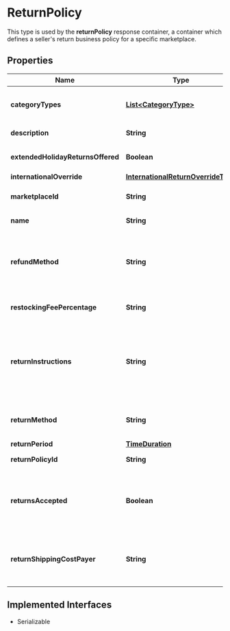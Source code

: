 

# ReturnPolicy

This type is used by the <b>returnPolicy</b> response container, a container which defines a seller's return business policy for a specific marketplace.
## Properties

Name | Type | Description | Notes
------------ | ------------- | ------------- | -------------
**categoryTypes** | [**List&lt;CategoryType&gt;**](CategoryType.md) | This container indicates which category group that the return policy applies to.&lt;br/&gt;&lt;br/&gt;&lt;span class&#x3D;\&quot;tablenote\&quot;&gt;&lt;b&gt;Note&lt;/b&gt;: Return business policies are not applicable to motor vehicle listings, so the &lt;b&gt;categoryTypes.name&lt;/b&gt; value will always be &lt;code&gt;ALL_EXCLUDING_MOTORS_VEHICLES&lt;/code&gt; for return business policies.&lt;/span&gt; |  [optional]
**description** | **String** | A seller-defined description of the return business policy. This description is only for the seller&#39;s use, and is not exposed on any eBay pages.  &lt;br/&gt;&lt;br/&gt;&lt;b&gt;Max length&lt;/b&gt;: 250 |  [optional]
**extendedHolidayReturnsOffered** | **Boolean** | &lt;p class&#x3D;\&quot;tablenote\&quot;&gt;&lt;span  style&#x3D;\&quot;color: #dd1e31;\&quot;&gt;&lt;b&gt;Important!&lt;/b&gt;&lt;/span&gt; This field is deprecated, since eBay no longer supports extended holiday returns. Any value supplied in this field is neither read nor returned.&lt;/p&gt;  |  [optional]
**internationalOverride** | [**InternationalReturnOverrideType**](InternationalReturnOverrideType.md) |  |  [optional]
**marketplaceId** | **String** | The ID of the eBay marketplace to which this return business policy applies. For implementation help, refer to &lt;a href&#x3D;&#39;https://developer.ebay.com/api-docs/sell/account/types/ba:MarketplaceIdEnum&#39;&gt;eBay API documentation&lt;/a&gt; |  [optional]
**name** | **String** | A seller-defined name for this payment business policy. Names must be unique for policies assigned to the same marketplace.&lt;br /&gt;&lt;br /&gt;&lt;b&gt;Max length:&lt;/b&gt; 64 |  [optional]
**refundMethod** | **String** | This value indicates the refund method that will be used by the seller for buyer returns. In most cases, this value is going to be &lt;code&gt;MONEY_BACK&lt;/code&gt;, except for &#39;Click and Collect&#39; and &#39;Buy Online, Pick up in Store&#39; orders where the seller is able to offer a store/merchandise credit in addition to the &#39;money back&#39; option. The buyer recieving money back for a return is always an option available to the buyer, even if this field returns &lt;code&gt;MERCHANDISE_CREDIT&lt;/code&gt;. For implementation help, refer to &lt;a href&#x3D;&#39;https://developer.ebay.com/api-docs/sell/account/types/api:RefundMethodEnum&#39;&gt;eBay API documentation&lt;/a&gt; |  [optional]
**restockingFeePercentage** | **String** | &lt;p class&#x3D;\&quot;tablenote\&quot;&gt;&lt;span  style&#x3D;\&quot;color: #dd1e31;\&quot;&gt;&lt;b&gt;Important!&lt;/b&gt;&lt;/span&gt; This field is deprecated, since eBay no longer allows sellers to charge a restocking fee for buyer remorse returns. If this field is included, it is ignored and it is no longer returned.&lt;/p&gt; |  [optional]
**returnInstructions** | **String** | This text-based field provides more details on seller-specified return instructions. This field is only returned if set for the return business policy. &lt;p class&#x3D;\&quot;tablenote\&quot;&gt;&lt;span  style&#x3D;\&quot;color: #dd1e31;\&quot;&gt;&lt;b&gt;Important!&lt;/b&gt;&lt;/span&gt; This field is no longer supported on many eBay marketplaces. To see if a marketplace and eBay category does support this field, call &lt;a href&#x3D;\&quot;/api-docs/sell/metadata/resources/marketplace/methods/getReturnPolicies\&quot;&gt;getReturnPolicies&lt;/a&gt; method of the &lt;b&gt;Metadata API&lt;/b&gt;. Then you will look for the &lt;b&gt;policyDescriptionEnabled&lt;/b&gt; field with a value of &lt;code&gt;true&lt;/code&gt; for the eBay category.&lt;/span&gt;&lt;/p&gt;&lt;br/&gt;&lt;b&gt;Max length&lt;/b&gt;: 5000 (8000 for DE) |  [optional]
**returnMethod** | **String** | This field is only returned if the seller wants to offer an alternative return method other than &#39;money back&#39;, such as an exchange or replacement item. For implementation help, refer to &lt;a href&#x3D;&#39;https://developer.ebay.com/api-docs/sell/account/types/api:ReturnMethodEnum&#39;&gt;eBay API documentation&lt;/a&gt; |  [optional]
**returnPeriod** | [**TimeDuration**](TimeDuration.md) |  |  [optional]
**returnPolicyId** | **String** | A unique eBay-assigned ID for a return business policy. This ID is generated when the policy is created. |  [optional]
**returnsAccepted** | **Boolean** | If this field is returned as &lt;code&gt;true&lt;/code&gt;, the seller accepts returns. &lt;br/&gt;&lt;br/&gt;&lt;span class&#x3D;\&quot;tablenote\&quot;&gt;&lt;strong&gt;Note:&lt;/strong&gt;Top-Rated sellers must accept item returns and the &lt;b&gt;handlingTime&lt;/b&gt; should be set to zero days or one day for a listing to receive a Top-Rated Plus badge on the View Item or search result pages. For more information on eBay&#39;s Top-Rated seller program, see &lt;a href&#x3D;\&quot;https://pages.ebay.com/help/sell/top-rated.html\&quot;&gt;Becoming a Top Rated Seller and qualifying for Top Rated Plus benefits&lt;/a&gt;.&lt;/span&gt; |  [optional]
**returnShippingCostPayer** | **String** | This field indicates who is responsible for paying for the shipping charges for returned items. The field can be set to either &lt;code&gt;BUYER&lt;/code&gt; or &lt;code&gt;SELLER&lt;/code&gt;.  &lt;br/&gt;&lt;br/&gt;Depending on the return policy and specifics of the return, either the buyer or the seller can be responsible for the return shipping costs. Note that the seller is always responsible for return shipping costs for SNAD-related issues. For implementation help, refer to &lt;a href&#x3D;&#39;https://developer.ebay.com/api-docs/sell/account/types/api:ReturnShippingCostPayerEnum&#39;&gt;eBay API documentation&lt;/a&gt; |  [optional]


## Implemented Interfaces

* Serializable


